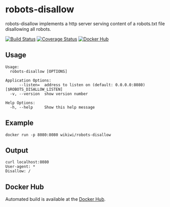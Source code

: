 # robots-disallow
robots-disallow implements a http server serving content of a robots.txt file disallowing all robots.

[![Build Status](https://travis-ci.org/wikiwi/robots-disallow.svg?branch=travis)](https://travis-ci.org/wikiwi/robots-disallow) [![Coverage Status](https://coveralls.io/repos/github/wikiwi/robots-disallow/badge.svg?branch=master)](https://coveralls.io/github/wikiwi/robots-disallow?branch=master) [![Docker Hub](https://img.shields.io/docker/pulls/wikiwi/robots-disallow.svg)](https://hub.docker.com/r/wikiwi/robots-disallow)

## Usage
    Usage:
      robots-disallow [OPTIONS]

    Application Options:
          --listen=  address to listen on (default: 0.0.0.0:8080) [$ROBOTS_DISALLOW_LISTEN]
      -v, --version  show version number

    Help Options:
      -h, --help     Show this help message

## Example
    docker run -p 8080:8080 wikiwi/robots-disallow

## Output
    curl localhost:8080
    User-agent: *
    Disallow: /

## Docker Hub
Automated build is available at the [Docker Hub](https://hub.docker.com/r/wikiwi/robots-disallow).

